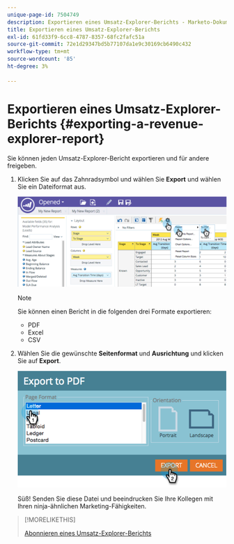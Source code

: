 ```yaml
---
unique-page-id: 7504749
description: Exportieren eines Umsatz-Explorer-Berichts - Marketo-Dokumente - Produktdokumentation
title: Exportieren eines Umsatz-Explorer-Berichts
exl-id: 61fd33f9-6cc8-4787-8357-68fc2fafc51a
source-git-commit: 72e1d29347bd5b77107da1e9c30169cb6490c432
workflow-type: tm+mt
source-wordcount: '85'
ht-degree: 3%

---
```


# Exportieren eines Umsatz-Explorer-Berichts {#exporting-a-revenue-explorer-report}

Sie können jeden Umsatz-Explorer-Bericht exportieren und für andere freigeben.

1. Klicken Sie auf das Zahnradsymbol und wählen Sie **Export** und wählen Sie ein Dateiformat aus.

   ![](assets/image2015-3-26-14-3a2-3a19.png)

   >[!NOTE]
   >
   >Sie können einen Bericht in die folgenden drei Formate exportieren:
   >
   >* PDF
   >* Excel
   >* CSV


1. Wählen Sie die gewünschte **Seitenformat** und **Ausrichtung** und klicken Sie auf **Export**.

   ![](assets/image2015-3-27-16-3a18-3a34.png)

   Süß! Senden Sie diese Datei und beeindrucken Sie Ihre Kollegen mit Ihren ninja-ähnlichen Marketing-Fähigkeiten.

>[!MORELIKETHIS]
>
>[Abonnieren eines Umsatz-Explorer-Berichts](/help/marketo/product-docs/reporting/revenue-cycle-analytics/revenue-explorer/subscribe-to-a-revenue-explorer-report.md)
